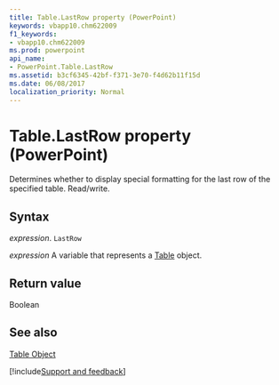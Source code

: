 ```yaml
---
title: Table.LastRow property (PowerPoint)
keywords: vbapp10.chm622009
f1_keywords:
- vbapp10.chm622009
ms.prod: powerpoint
api_name:
- PowerPoint.Table.LastRow
ms.assetid: b3cf6345-42bf-f371-3e70-f4d62b11f15d
ms.date: 06/08/2017
localization_priority: Normal
---
```



# Table.LastRow property (PowerPoint)

Determines whether to display special formatting for the last row of the specified table. Read/write.


## Syntax

_expression_. `LastRow`

_expression_ A variable that represents a [Table](PowerPoint.Table.md) object.


## Return value

Boolean


## See also


[Table Object](PowerPoint.Table.md)

[!include[Support and feedback](~/includes/feedback-boilerplate.md)]